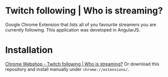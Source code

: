 # Twitch following | Who is streaming?
Google Chrome Extension that lists all of you favourite streamers you are currently following. This application was developed in AngularJS.

# Installation
[Chrome Webshop - Twitch following | Who is streaming?](https://chrome.google.com/webstore/detail/ekipofmilbbbljgpgpfmemfgekkamglp)
Or download this repository and install manually under `chrome://extensions/`.